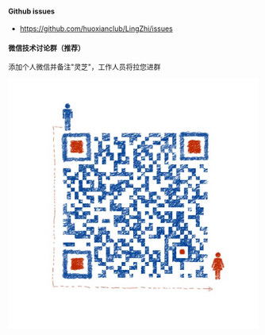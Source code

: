 #### Github issues
- https://github.com/huoxianclub/LingZhi/issues

#### 微信技术讨论群（推荐）
添加个人微信并备注"灵芝"，工作人员将拉您进群

![看不到图片了吗？微信搜索“owefsad”试试啦](../../doc/assets/aboutus/wechat.jpeg)
